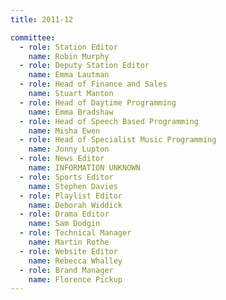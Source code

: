 ```yaml
---
title: 2011-12

committee:
  - role: Station Editor
    name: Robin Murphy
  - role: Deputy Station Editor
    name: Emma Lautman
  - role: Head of Finance and Sales
    name: Stuart Manton
  - role: Head of Daytime Programming
    name: Emma Bradshaw
  - role: Head of Speech Based Programming
    name: Misha Ewen
  - role: Head of Specialist Music Programming
    name: Jonny Lupton
  - role: News Editor
    name: INFORMATION UNKNOWN
  - role: Sports Editor
    name: Stephen Davies
  - role: Playlist Editor
    name: Deborah Widdick
  - role: Drama Editor
    name: Sam Dodgin
  - role: Technical Manager
    name: Martin Rothe
  - role: Website Editor
    name: Rebecca Whalley
  - role: Brand Manager
    name: Florence Pickup
---
```

